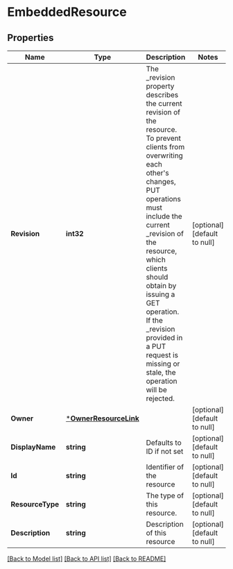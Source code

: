 # EmbeddedResource

## Properties
Name | Type | Description | Notes
------------ | ------------- | ------------- | -------------
**Revision** | **int32** | The _revision property describes the current revision of the resource. To prevent clients from overwriting each other&#x27;s changes, PUT operations must include the current _revision of the resource, which clients should obtain by issuing a GET operation. If the _revision provided in a PUT request is missing or stale, the operation will be rejected. | [optional] [default to null]
**Owner** | [***OwnerResourceLink**](OwnerResourceLink.md) |  | [optional] [default to null]
**DisplayName** | **string** | Defaults to ID if not set | [optional] [default to null]
**Id** | **string** | Identifier of the resource | [optional] [default to null]
**ResourceType** | **string** | The type of this resource. | [optional] [default to null]
**Description** | **string** | Description of this resource | [optional] [default to null]

[[Back to Model list]](../README.md#documentation-for-models) [[Back to API list]](../README.md#documentation-for-api-endpoints) [[Back to README]](../README.md)

